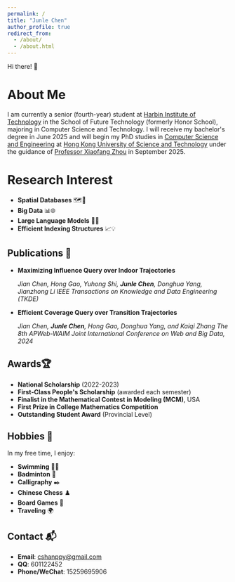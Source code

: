 ```yaml
---
permalink: /
title: "Junle Chen"
author_profile: true
redirect_from: 
  - /about/
  - /about.html
---
```

Hi there! 👋

**About Me**
============

I am currently a senior (fourth-year) student at [Harbin Institute of Technology](https://www.hit.edu.cn/) in the School of Future Technology (formerly Honor School), majoring in Computer Science and Technology. I will receive my bachelor's degree in June 2025 and will begin my PhD studies in [Computer Science and Engineering](https://www.cse.ust.hk/) at [Hong Kong University of Science and Technology](https://hkust.edu.hk/) under the guidance of [Professor Xiaofang Zhou](https://scholar.google.com/citations?hl=zh-CN&user=y6m820wAAAAJ) in September 2025.

Research Interest
=================

- **Spatial Databases** 🗺️📌
- **Big Data** 📊🌐
- **Large Language Models** 🧠🚀
- **Efficient Indexing Structures** 📈💡

Publications 📑
---------------

- **Maximizing Influence Query over Indoor Trajectories**

  *Jian Chen, Hong Gao, Yuhong Shi, **Junle Chen**, Donghua Yang, Jianzhong Li*
  _IEEE Transactions on Knowledge and Data Engineering (TKDE)_

- **Efficient Coverage Query over Transition Trajectories**
  
  *Jian Chen, **Junle Chen**, Hong Gao, Donghua Yang, and Kaiqi Zhang*
  _The 8th APWeb-WAIM Joint International Conference on Web and Big Data, 2024_

Awards🏆
--------

- **National Scholarship** (2022-2023)
- **First-Class People's Scholarship** (awarded each semester)
- **Finalist in the Mathematical Contest in Modeling (MCM)**, USA
- **First Prize in College Mathematics Competition**
- **Outstanding Student Award** (Provincial Level)

Hobbies 🎉
----------

In my free time, I enjoy:

- **Swimming** 🏊‍♂️
- **Badminton** 🏸
- **Calligraphy** ✒️
- **Chinese Chess** ♟️
- **Board Games** 🎲
- **Traveling** 🌍

**Contact** 📬
--------------

- **Email**: [cshanppy@gmail.com](mailto:cshanppy@gmail.com)
- **QQ**: 601122452
- **Phone/WeChat**: 15259695906
